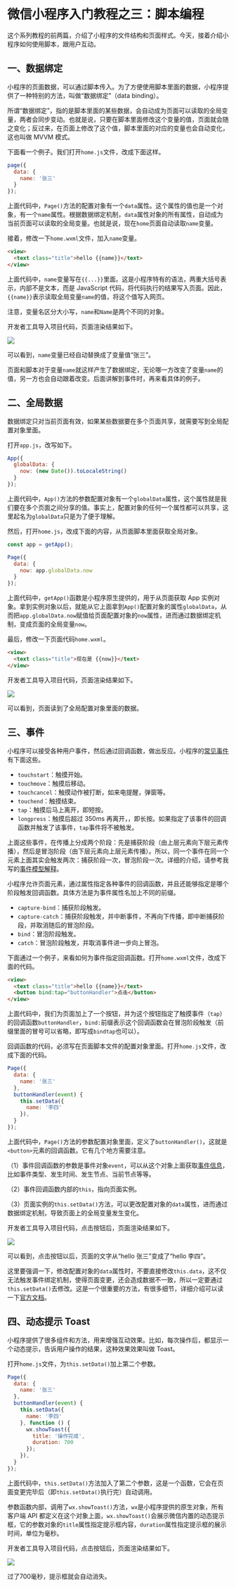 # 微信小程序入门教程之三：脚本编程

这个系列教程的前两篇，介绍了小程序的文件结构和页面样式。今天，接着介绍小程序如何使用脚本，跟用户互动。

## 一、数据绑定

小程序的页面数据，可以通过脚本传入。为了方便使用脚本里面的数据，小程序提供了一种特别的方法，叫做“数据绑定”（data binding）。

所谓“数据绑定”，指的是脚本里面的某些数据，会自动成为页面可以读取的全局变量，两者会同步变动。也就是说，只要在脚本里面修改这个变量的值，页面就会随之变化；反过来，在页面上修改了这个值，脚本里面的对应的变量也会自动变化，这也叫做 MVVM 模式。

下面看一个例子。我们打开`home.js`文件，改成下面这样。

```javascript
page({
  data: {
    name: '张三'
  }
});
```

上面代码中，`Page()`方法的配置对象有一个`data`属性。这个属性的值也是一个对象，有一个`name`属性。根据数据绑定机制，`data`属性对象的所有属性，自动成为当前页面可以读取的全局变量。也就是说，现在`home`页面自动读取`name`变量。

接着，修改一下`home.wxml`文件，加入`name`变量。

```html
<view>
  <text class="title">hello {{name}}</text>
</view>
```

上面代码中，`name`变量写在`{{...}}`里面。这是小程序特有的语法，两重大括号表示，内部不是文本，而是 JavaScript 代码，将代码执行的结果写入页面。因此，`{{name}}`表示读取全局变量`name`的值，将这个值写入网页。

注意，变量名区分大小写，`name`和`Name`是两个不同的对象。

开发者工具导入项目代码，页面渲染结果如下。

![](https://www.wangbase.com/blogimg/asset/202010/bg2020100407.jpg)

可以看到，`name`变量已经自动替换成了变量值“张三”。

页面和脚本对于变量`name`就这样产生了数据绑定，无论哪一方改变了变量`name`的值，另一方也会自动跟着改变。后面讲解到事件时，再来看具体的例子。

## 二、全局数据

数据绑定只对当前页面有效，如果某些数据要在多个页面共享，就需要写到全局配置对象里面。

打开`app.js`，改写如下。

```javascript
App({
  globalData: {
    now: (new Date()).toLocaleString()
  }
});
```

上面代码中，`App()`方法的参数配置对象有一个`globalData`属性，这个属性就是我们要在多个页面之间分享的值。事实上，配置对象的任何一个属性都可以共享，这里起名为`globalData`只是为了便于理解。

然后，打开`home.js`，改成下面的内容，从页面脚本里面获取全局对象。

```javascript
const app = getApp();

Page({
  data: {
    now: app.globalData.now
  }
});
```

上面代码中，`getApp()`函数是小程序原生提供的，用于从页面获取 App 实例对象。拿到实例对象以后，就能从它上面拿到`App()`配置对象的属性`globalData`，从而把`app.globalData.now`赋值给页面配置对象的`now`属性，进而通过数据绑定机制，变成页面的全局变量`now`。

最后，修改一下页面代码`home.wxml`。

```html
<view>
  <text class="title">现在是 {{now}}</text>
</view>
```

开发者工具导入项目代码，页面渲染结果如下。

![](https://www.wangbase.com/blogimg/asset/202010/bg2020100408.jpg)

可以看到，页面读到了全局配置对象里面的数据。

## 三、事件

小程序可以接受各种用户事件，然后通过回调函数，做出反应。小程序的[常见事件](https://developers.weixin.qq.com/miniprogram/dev/framework/view/wxml/event.html)有下面这些。

- `touchstart`：触摸开始。
- `touchmove`：触摸后移动。
- `touchcancel`：触摸动作被打断，如来电提醒，弹窗等。
- `touchend`：触摸结束。
- `tap`：触摸后马上离开，即短按。
- `longpress`：触摸后超过 350ms 再离开，，即长按。如果指定了该事件的回调函数并触发了该事件，`tap`事件将不被触发。

上面这些事件，在传播上分成两个阶段：先是捕获阶段（由上层元素向下层元素传播），然后是冒泡阶段（由下层元素向上层元素传播）。所以，同一个事件在同一个元素上面其实会触发两次：捕获阶段一次，冒泡阶段一次。详细的介绍，请参考我写的[事件模型解释](https://wangdoc.com/javascript/events/model.html#%E4%BA%8B%E4%BB%B6%E7%9A%84%E4%BC%A0%E6%92%AD)。

小程序允许页面元素，通过属性指定各种事件的回调函数，并且还能够指定是哪个阶段触发回调函数。具体方法是为事件属性名加上不同的前缀。

- `capture-bind`：捕获阶段触发。
- `capture-catch`：捕获阶段触发，并中断事件，不再向下传播，即中断捕获阶段，并取消随后的冒泡阶段。
- `bind`：冒泡阶段触发。
- `catch`：冒泡阶段触发，并取消事件进一步向上冒泡。

下面通过一个例子，来看如何为事件指定回调函数。打开`home.wxml`文件，改成下面的代码。

```html
<view>
  <text class="title">hello {{name}}</text>
  <button bind:tap="buttonHandler">点击</button>
</view>
```

上面代码中，我们为页面加上了一个按钮，并为这个按钮指定了触摸事件（`tap`）的回调函数`buttonHandler`，`bind:`前缀表示这个回调函数会在冒泡阶段触发（前缀里面的冒号可以省略，即写成`bindtap`也可以）。

回调函数的代码，必须写在页面脚本文件的配置对象里面。打开`home.js`文件，改成下面的代码。

```javascript
Page({
  data: {
    name: '张三'
  },
  buttonHandler(event) {
    this.setData({
      name: '李四'
    }),
  }
});
```

上面代码中，`Page()`方法的参数配置对象里面，定义了`buttonHandler()`，这就是`<button>`元素的回调函数。它有几个地方需要注意。

（1）事件回调函数的参数是事件对象`event`，可以从这个对象上面获取[事件信息](https://developers.weixin.qq.com/miniprogram/dev/framework/view/wxml/event.html)，比如事件类型、发生时间、发生节点、当前节点等等。

（2）事件回调函数内部的`this`，指向页面实例。

（3）页面实例的`this.setData()`方法，可以更改配置对象的`data`属性，进而通过数据绑定机制，导致页面上的全局变量发生变化。

开发者工具导入项目代码，点击按钮后，页面渲染结果如下。

![](https://www.wangbase.com/blogimg/asset/202010/bg2020100409.jpg)

可以看到，点击按钮以后，页面的文字从“hello 张三”变成了“hello 李四”。

这里要强调一下，修改配置对象的`data`属性时，不要直接修改`this.data`，这不仅无法触发事件绑定机制，使得页面变更，还会造成数据不一致，所以一定要通过`this.setData()`去修改。这是一个很重要的方法，有很多细节，详细介绍可以读一下[官方文档](https://developers.weixin.qq.com/miniprogram/dev/reference/api/Page.html#Page-prototype-setData-Object-data-Function-callback)。

## 四、动态提示 Toast

小程序提供了很多组件和方法，用来增强互动效果。比如，每次操作后，都显示一个动态提示，告诉用户操作的结果，这种效果效果叫做 Toast。

打开`home.js`文件，为`this.setData()`加上第二个参数。

```javascript
Page({
  data: {
    name: '张三'
  },
  buttonHandler(event) {
    this.setData({
      name: '李四'
    }, function () {
      wx.showToast({
        title: '操作完成',
        duration: 700
      });
    }),
  }
});
```

上面代码中，`this.setData()`方法加入了第二个参数，这是一个函数，它会在页面变更完毕后（即`this.setData()`执行完）自动调用。

参数函数内部，调用了`wx.showToast()`方法，`wx`是小程序提供的原生对象，所有客户端 API 都定义在这个对象上面，`wx.showToast()`会展示微信内置的动态提示框，它的参数对象的`title`属性指定提示框内容，`duration`属性指定提示框的展示时间，单位为毫秒。

开发者工具导入项目代码，点击按钮后，页面渲染结果如下。

![](https://www.wangbase.com/blogimg/asset/202010/bg2020100410.jpg)

过了700毫秒，提示框就会自动消失。










